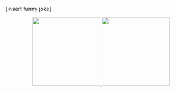 [insert funny joke]




<div align="center">
  <a href="https://github.com/bacalhau-seco">
  <img height="180em" src="https://github-readme-stats.vercel.app/api?username=bacalhau-seco&show_icons=true&theme=gruvbox&include_all_commits=true&count_private=true"/>
  <img height="180em" src="https://github-readme-stats.vercel.app/api/top-langs/?username=bacalhau-seco&layout=compact&langs_count=7&theme=gruvbox"/>
</div>

